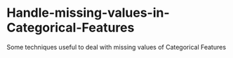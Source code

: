 # Handle-missing-values-in-Categorical-Features
Some techniques useful to deal with missing values of Categorical Features
